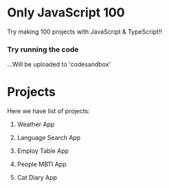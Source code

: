 # Only JavaScript 100

Try making 100 projects with JavaScript & TypeScript!!

### Try running the code

...Will be uploaded to 'codesandbox'

# Projects

Here we have list of projects:

01. Weather App

02. Language Search App

03. Employ Table App

04. People MBTI App

05. Cat Diary App